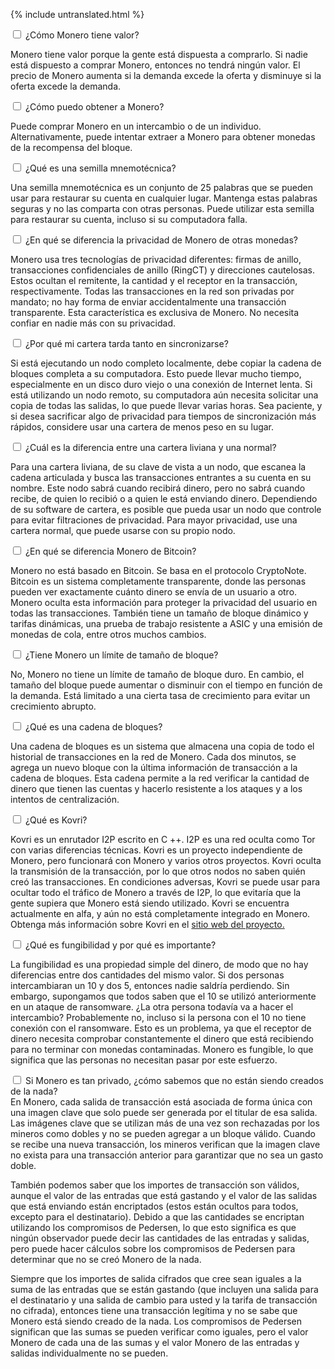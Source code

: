 {% include untranslated.html %}
<div class="tab">
    <input id="tab-one" type="checkbox" name="tabs" class="accordion">
    <label for="tab-one" class="accordion">¿Cómo Monero tiene valor?</label>
    
<div class="tab-content" markdown="1">

Monero tiene valor porque la gente está dispuesta a comprarlo. Si nadie está dispuesto a comprar Monero, entonces no tendrá ningún
valor. El precio de Monero aumenta si la demanda excede la oferta y disminuye si la oferta excede la demanda.

</div>

</div>

<div class="tab">
    <input id="tab-two" type="checkbox" name="tabs" class="accordion">
    <label for="tab-two" class="accordion">¿Cómo puedo obtener a Monero?</label>
    
<div class="tab-content" markdown="1">

Puede comprar Monero en un intercambio o de un individuo. Alternativamente, puede intentar extraer a Monero para obtener monedas de la recompensa del bloque.
</div>

</div>

<div class="tab">
    <input id="tab-three" type="checkbox" name="tabs" class="accordion">
    <label for="tab-three" class="accordion">¿Qué es una semilla mnemotécnica?</label>
    
<div class="tab-content" markdown="1">

Una semilla mnemotécnica es un conjunto de 25 palabras que se pueden usar para restaurar su cuenta en cualquier lugar. Mantenga estas palabras seguras y no las comparta con otras personas. Puede utilizar esta semilla para restaurar su cuenta, incluso si su computadora falla.
</div>

</div>

<div class="tab">
    <input id="tab-four" type="checkbox" name="tabs" class="accordion">
    <label for="tab-four" class="accordion">¿En qué se diferencia la privacidad de Monero de otras monedas?</label>
    
<div class="tab-content" markdown="1">

Monero usa tres tecnologías de privacidad diferentes: firmas de anillo, transacciones confidenciales de anillo (RingCT) y direcciones cautelosas. Estos ocultan el remitente, la cantidad y el receptor en la transacción, respectivamente. Todas las transacciones en la red son privadas por mandato; no hay forma de enviar accidentalmente una transacción transparente. Esta característica es exclusiva de Monero. No necesita confiar en nadie más con su privacidad.
</div>

</div>

<div class="tab">
    <input id="tab-five" type="checkbox" name="tabs" class="accordion">
    <label for="tab-five" class="accordion">¿Por qué mi cartera tarda tanto en sincronizarse?</label>
    
<div class="tab-content" markdown="1">

Si está ejecutando un nodo completo localmente, debe copiar la cadena de bloques completa a su computadora. Esto puede llevar mucho tiempo, especialmente en un disco duro viejo o una conexión de Internet lenta. Si está utilizando un nodo remoto, su computadora aún necesita solicitar una copia de todas las salidas, lo que puede llevar varias horas. Sea paciente, y si desea sacrificar algo de privacidad para tiempos de sincronización más rápidos, considere usar una cartera de menos peso en su lugar.
</div>

</div>

<div class="tab">
    <input id="tab-six" type="checkbox" name="tabs" class="accordion">
    <label for="tab-six" class="accordion">¿Cuál es la diferencia entre una cartera liviana y una normal?</label>
    
<div class="tab-content" markdown="1">

Para una cartera liviana, de su clave de vista a un nodo, que escanea la cadena articulada y busca las transacciones entrantes a su cuenta en su nombre. Este nodo sabrá cuando recibirá dinero, pero no sabrá cuando recibe, de quien lo recibió o a quien le está enviando dinero. Dependiendo de su software de cartera, es posible que pueda usar un nodo que controle para evitar filtraciones de privacidad. Para mayor privacidad, use una cartera normal, que puede usarse con su propio nodo.
</div>

</div>

<div class="tab">
    <input id="tab-seven" type="checkbox" name="tabs" class="accordion">
    <label for="tab-seven" class="accordion">¿En qué se diferencia Monero de Bitcoin?</label>
    
<div class="tab-content" markdown="1">

Monero no está basado en Bitcoin. Se basa en el protocolo CryptoNote. Bitcoin es un sistema completamente transparente, donde las personas pueden ver exactamente cuánto dinero se envía de un usuario a otro. Monero oculta esta información para proteger la privacidad del usuario en todas las transacciones. También tiene un tamaño de bloque dinámico y tarifas dinámicas, una prueba de trabajo resistente a ASIC y una emisión de monedas de cola, entre otros muchos cambios.
</div>

</div>

<div class="tab">
    <input id="tab-eight" type="checkbox" name="tabs" class="accordion">
    <label for="tab-eight" class="accordion">¿Tiene Monero un límite de tamaño de bloque?</label>
    
<div class="tab-content" markdown="1">

No, Monero no tiene un límite de tamaño de bloque duro. En cambio, el tamaño del bloque puede aumentar o disminuir con el tiempo en función de la demanda. Está limitado a una cierta tasa de crecimiento para evitar un crecimiento abrupto.
</div>

</div>

<div class="tab">
    <input id="tab-nine" type="checkbox" name="tabs" class="accordion">
    <label for="tab-nine" class="accordion">¿Qué es una cadena de bloques?</label>
    
<div class="tab-content" markdown="1">

Una cadena de bloques es un sistema que almacena una copia de todo el historial de transacciones en la red de Monero. Cada dos minutos, se agrega un nuevo bloque con la última información de transacción a la cadena de bloques. Esta cadena permite a la red verificar la cantidad de dinero que tienen las cuentas y hacerlo resistente a los ataques y a los intentos de centralización.
</div>

</div>

<div class="tab">
    <input id="tab-ten" type="checkbox" name="tabs" class="accordion">
    <label for="tab-ten" class="accordion">¿Qué es Kovri?</label>
    
<div class="tab-content" markdown="1">

Kovri es un enrutador I2P escrito en C ++. I2P es una red oculta como Tor con varias diferencias técnicas. Kovri es un proyecto independiente de Monero, pero funcionará con Monero y varios otros proyectos. Kovri oculta la transmisión de la transacción, por lo que otros nodos no saben quién creó las transacciones. En condiciones adversas, Kovri se puede usar para ocultar todo el tráfico de Monero a través de I2P, lo que evitaría que la gente supiera que Monero está siendo utilizado. Kovri se encuentra actualmente en alfa, y aún no está completamente integrado en Monero. Obtenga más información sobre Kovri en el  [sitio web del proyecto.](https://getkovri.org)
</div>

</div>

<div class="tab">
    <input id="tab-eleven" type="checkbox" name="tabs" class="accordion">
    <label for="tab-eleven" class="accordion">¿Qué es fungibilidad y por qué es importante?</label>
    
<div class="tab-content" markdown="1">

La fungibilidad es una propiedad simple del dinero, de modo que no hay diferencias entre dos cantidades del mismo valor. Si dos personas intercambiaran un 10 y dos 5, entonces nadie saldría perdiendo. Sin embargo, supongamos que todos saben que el 10 se utilizó anteriormente en un ataque de ransomware. ¿La otra persona todavía va a hacer el intercambio? Probablemente no, incluso si la persona con el 10 no tiene conexión con el ransomware. Esto es un problema, ya que el receptor de dinero necesita comprobar constantemente el dinero que está recibiendo para no terminar con monedas contaminadas. Monero es fungible, lo que significa que las personas no necesitan pasar por este esfuerzo.
</div>

</div>

<div class="tab">
    <input id="tab-twelve" type="checkbox" name="tabs" class="accordion">
    <label for="tab-twelve" class="accordion">Si Monero es tan privado, ¿cómo sabemos que no están siendo creados de la nada?</label>
    
<div class="tab-content" markdown="1">
En Monero, cada salida de transacción está asociada de forma única con una imagen clave que solo puede ser generada por el titular de esa salida. Las imágenes clave que se utilizan más de una vez son rechazadas por los mineros como dobles y no se pueden agregar a un bloque válido. Cuando se recibe una nueva transacción, los mineros verifican que la imagen clave no exista para una transacción anterior para garantizar que no sea un gasto doble.

También podemos saber que los importes de transacción son válidos, aunque el valor de las entradas que está gastando y el valor de las salidas que está enviando están encriptados (estos están ocultos para todos, excepto para el destinatario). Debido a que las cantidades se encriptan utilizando los compromisos de Pedersen, lo que esto significa es que ningún observador puede decir las cantidades de las entradas y salidas, pero puede hacer cálculos sobre los compromisos de Pedersen para determinar que no se creó Monero de la nada.

Siempre que los importes de salida cifrados que cree sean iguales a la suma de las entradas que se están gastando (que incluyen una salida para el destinatario y una salida de cambio para usted y la tarifa de transacción no cifrada), entonces tiene una transacción legítima y no se sabe que Monero está siendo creado de la nada. Los compromisos de Pedersen significan que las sumas se pueden verificar como iguales, pero el valor Monero de cada una de las sumas y el valor Monero de las entradas y salidas individualmente no se pueden.
</div>

</div>
